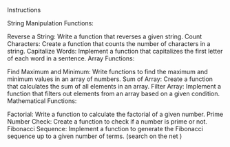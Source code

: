 Instructions

String Manipulation Functions:

Reverse a String: Write a function that reverses a given string.
Count Characters: Create a function that counts the number of characters in a string.
Capitalize Words: Implement a function that capitalizes the first letter of each word in a sentence.
Array Functions:

Find Maximum and Minimum: Write functions to find the maximum and minimum values in an array of numbers.
Sum of Array: Create a function that calculates the sum of all elements in an array.
Filter Array: Implement a function that filters out elements from an array based on a given condition.
Mathematical Functions:

Factorial: Write a function to calculate the factorial of a given number.
Prime Number Check: Create a function to check if a number is prime or not.
Fibonacci Sequence: Implement a function to generate the Fibonacci sequence up to a given number of terms. (search on the net )
